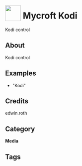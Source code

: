 # <img src="https://raw.githack.com/FortAwesome/Font-Awesome/master/svgs/solid/robot.svg" card_color="#22A7F0" width="50" height="50" style="vertical-align:bottom"/> Mycroft Kodi
Kodi control

## About
Kodi control

## Examples
* "Kodi"

## Credits
edwin.roth

## Category
**Media**

## Tags

